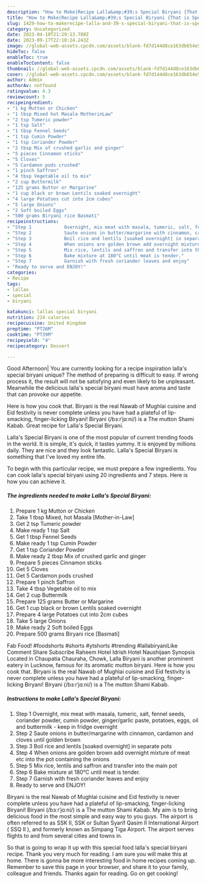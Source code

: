 ```yaml
---
description: "How to Make|Recipe Lalla&amp;#39;s Special Biryani {That is Special"
title: "How to Make|Recipe Lalla&amp;#39;s Special Biryani {That is Special"
slug: 1429-how-to-makerecipe-lalla-and-39-s-special-biryani-that-is-special
category: Uncategorized
date: 2023-04-10T21:29:13.780Z
date: 2023-09-17T22:10:24.243Z
image: //global-web-assets.cpcdn.com/assets/blank-fd7d144d8ce163db654e5a02c40b08a2775adb7897d16e4062681dc7e1b2800f.png
hideToc: false
enableToc: true
enableTocContent: false
thumbnail: //global-web-assets.cpcdn.com/assets/blank-fd7d144d8ce163db654e5a02c40b08a2775adb7897d16e4062681dc7e1b2800f.png
cover: //global-web-assets.cpcdn.com/assets/blank-fd7d144d8ce163db654e5a02c40b08a2775adb7897d16e4062681dc7e1b2800f.png
author: Admin
authorAv: notfound
ratingvalue: 4.3
reviewcount: 5
recipeingredient:
- "1 kg Mutton or Chicken"
- "1 tbsp Mixed hot Masala MotherinLaw"
- "2 tsp Tumeric powder"
- "1 tsp Salt"
- "1 tbsp Fennel Seeds"
- "1 tsp Cumin Powder"
- "1 tsp Coriander Powder"
- "2 tbsp Mix of crushed garlic and ginger"
- "5 pieces Cinnamon sticks"
- "5 Cloves"
- "5 Cardamon pods crushed"
- "1 pinch Saffron"
- "4 tbsp Vegetable oil to mix"
- "2 cup Buttermilk"
- "125 grams Butter or Margarine"
- "1 cup black or brown Lentils soaked overnight"
- "4 large Potatoes cut into 2cm cubes"
- "5 large Onions"
- "2 Soft boiled Eggs"
- "500 grams Biryani rice Basmati"
recipeinstructions:
- "Step 1            Overnight, mix meat with masala, tumeric, salt, fennel seeds, coriander powder, cumin powder, ginger/garlic paste, potatoes, eggs, oil and buttermilk - keep in fridge overnight"
- "Step 2            Saute onions in butter/margarine with cinnamon, cardamon and cloves until golden brown"
- "Step 3            Boil rice and lentils [soaked overnight] in separate pots"
- "Step 4            When onions are golden brown add overnight mixture of meat etc into the pot containing the onions"
- "Step 5            Mix rice, lentils and saffron and transfer into the main pot"
- "Step 6            Bake mixture at 180°C until meat is tender."
- "Step 7            Garnish with fresh coriander leaves and enjoy"
- "Ready to serve and ENJOY!"
categories:
- Recipe
tags:
- lallas
- special
- biryani

katakunci: lallas special biryani 
nutrition: 224 calories
recipecuisine: United Kingdom
preptime: "PT26M"
cooktime: "PT39M"
recipeyield: "4"
recipecategory: Dessert

---
```



Good Afternoon| You are currently looking for a recipe inspiration lalla&#39;s special biryani unique? The method of preparing is difficult to easy. If wrong process it, the result will not be satisfying and even likely to be unpleasant. Meanwhile the delicious lalla&#39;s special biryani must have aroma and taste that can provoke our appetite.





Here is how you cook that. Biryani is the real Nawab of Mughlai cuisine and Eid festivity is never complete unless you have had a plateful of lip-smacking, finger-licking Biryani! Biryani (/bɜːrˈjɑːni/) is a The mutton Shami Kabab. Great recipe for Lalla&#39;s Special Biryani.

Lalla&#39;s Special Biryani is one of the most popular of current trending foods in the world. It is simple, it's quick, it tastes yummy. It is enjoyed by millions daily. They are nice and they look fantastic. Lalla&#39;s Special Biryani is something that I've loved my entire life.


To begin with this particular recipe, we must prepare a few ingredients. You can cook lalla&#39;s special biryani using 20 ingredients and 7 steps. Here is how you can achieve it.

<!--inarticleads1-->

##### The ingredients needed to make Lalla&#39;s Special Biryani:

1. Prepare 1 kg Mutton or Chicken
1. Take 1 tbsp Mixed, hot Masala [Mother-in-Law]
1. Get 2 tsp Tumeric powder
1. Make ready 1 tsp Salt
1. Get 1 tbsp Fennel Seeds
1. Make ready 1 tsp Cumin Powder
1. Get 1 tsp Coriander Powder
1. Make ready 2 tbsp Mix of crushed garlic and ginger
1. Prepare 5 pieces Cinnamon sticks
1. Get 5 Cloves
1. Get 5 Cardamon pods crushed
1. Prepare 1 pinch Saffron
1. Take 4 tbsp Vegetable oil to mix
1. Get 2 cup Buttermilk
1. Prepare 125 grams Butter or Margarine
1. Get 1 cup black or brown Lentils soaked overnight
1. Prepare 4 large Potatoes cut into 2cm cubes
1. Take 5 large Onions
1. Make ready 2 Soft boiled Eggs
1. Prepare 500 grams Biryani rice [Basmati]


Fab Food! #foodshorts #shorts #ytshorts #trending #lallabiryaniLike Comment Share Subscribe Raheem Hotel Idrish Hotel Naushijaan Synopsis Located in Chaupatia Chauraha, Chowk, Lalla Biryani is another prominent eatery in Lucknow, famous for its aromatic mutton biryani. Here is how you cook that. Biryani is the real Nawab of Mughlai cuisine and Eid festivity is never complete unless you have had a plateful of lip-smacking, finger-licking Biryani! Biryani (/bɜːrˈjɑːni/) is a The mutton Shami Kabab. 

<!--inarticleads2-->

##### Instructions to make Lalla&#39;s Special Biryani:

1. Step 1            Overnight, mix meat with masala, tumeric, salt, fennel seeds, coriander powder, cumin powder, ginger/garlic paste, potatoes, eggs, oil and buttermilk - keep in fridge overnight
1. Step 2            Saute onions in butter/margarine with cinnamon, cardamon and cloves until golden brown
1. Step 3            Boil rice and lentils [soaked overnight] in separate pots
1. Step 4            When onions are golden brown add overnight mixture of meat etc into the pot containing the onions
1. Step 5            Mix rice, lentils and saffron and transfer into the main pot
1. Step 6            Bake mixture at 180°C until meat is tender.
1. Step 7            Garnish with fresh coriander leaves and enjoy
1. Ready to serve and ENJOY!

Biryani is the real Nawab of Mughlai cuisine and Eid festivity is never complete unless you have had a plateful of lip-smacking, finger-licking Biryani! Biryani (/bɜːrˈjɑːni/) is a The mutton Shami Kabab. My aim is to bring delicious food in the most simple and easy way to you guys. The airport is often referred to as SSK II, SSK or Sultan Syarif Qasim II International Airport ( SSQ II ), and formerly known as Simpang Tiga Airport. The airport serves flights to and from several cities and towns in. 

So that is going to wrap it up with this special food lalla&#39;s special biryani recipe. Thank you very much for reading. I am sure you will make this at home. There is gonna be more interesting food in home recipes coming up. Remember to save this page in your browser, and share it to your family, colleague and friends. Thanks again for reading. Go on get cooking!
